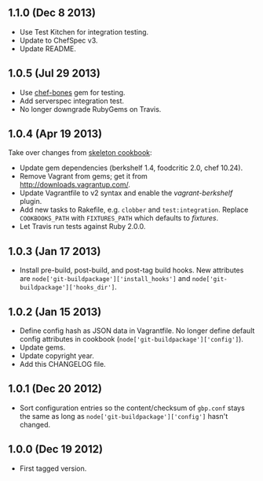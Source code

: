 1.1.0 (Dec 8 2013)
------------------

* Use Test Kitchen for integration testing.
* Update to ChefSpec v3.
* Update README.

1.0.5 (Jul 29 2013)
-------------------

* Use [chef-bones](https://github.com/mlafeldt/chef-bones) gem for testing.
* Add serverspec integration test.
* No longer downgrade RubyGems on Travis.

1.0.4 (Apr 19 2013)
-------------------

Take over changes from [skeleton cookbook](https://github.com/mlafeldt/skeleton-cookbook):

* Update gem dependencies (berkshelf 1.4, foodcritic 2.0, chef 10.24).
* Remove Vagrant from gems; get it from http://downloads.vagrantup.com/.
* Update Vagrantfile to v2 syntax and enable the _vagrant-berkshelf_ plugin.
* Add new tasks to Rakefile, e.g. `clobber` and `test:integration`. Replace
  `COOKBOOKS_PATH` with `FIXTURES_PATH` which defaults to _fixtures_.
* Let Travis run tests against Ruby 2.0.0.

1.0.3 (Jan 17 2013)
-------------------

* Install pre-build, post-build, and post-tag build hooks. New attributes are
  `node['git-buildpackage']['install_hooks']` and
  `node['git-buildpackage']['hooks_dir']`.

1.0.2 (Jan 15 2013)
-------------------

* Define config hash as JSON data in Vagrantfile. No longer define default config
  attributes in cookbook (`node['git-buildpackage']['config']`).
* Update gems.
* Update copyright year.
* Add this CHANGELOG file.

1.0.1 (Dec 20 2012)
-------------------

* Sort configuration entries so the content/checksum of `gbp.conf` stays the
  same as long as `node['git-buildpackage']['config']` hasn't changed.

1.0.0 (Dec 19 2012)
-------------------

* First tagged version.
